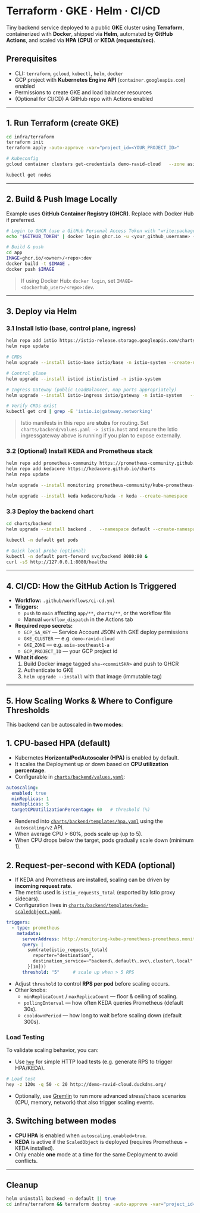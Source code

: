 # Terraform · GKE · Helm · CI/CD

Tiny backend service deployed to a public **GKE** cluster using **Terraform**, containerized with **Docker**, shipped via **Helm**, automated by **GitHub Actions**, and scaled via **HPA (CPU)** or **KEDA (requests/sec)**.

## Prerequisites

- CLI: `terraform`, `gcloud`, `kubectl`, `helm`, `docker`
- GCP project with **Kubernetes Engine API** (`container.googleapis.com`) enabled
- Permissions to create GKE and load balancer resources
- (Optional for CI/CD) A GitHub repo with Actions enabled

---

## 1. Run Terraform (create GKE)

```bash
cd infra/terraform
terraform init
terraform apply -auto-approve -var="project_id=<YOUR_PROJECT_ID>"

# Kubeconfig
gcloud container clusters get-credentials demo-ravid-cloud   --zone asia-southeast1-a   --project <YOUR_PROJECT_ID>

kubectl get nodes
```

---

## 2. Build & Push Image Locally

Example uses **GitHub Container Registry (GHCR)**. Replace with Docker Hub if preferred.

```bash
# Login to GHCR (use a GitHub Personal Access Token with "write:packages")
echo "$GITHUB_TOKEN" | docker login ghcr.io -u <your_github_username> --password-stdin

# Build & push
cd app
IMAGE=ghcr.io/<owner>/<repo>:dev
docker build -t $IMAGE .
docker push $IMAGE
```

> If using Docker Hub: `docker login`, set `IMAGE=<dockerhub_user>/<repo>:dev`.

---

## 3. Deploy via Helm

### 3.1 Install Istio (base, control plane, ingress)

```bash
helm repo add istio https://istio-release.storage.googleapis.com/charts
helm repo update

# CRDs
helm upgrade --install istio-base istio/base -n istio-system --create-namespace

# Control plane
helm upgrade --install istiod istio/istiod -n istio-system

# Ingress Gateway (public LoadBalancer, map ports appropriately)
helm upgrade --install istio-ingress istio/gateway -n istio-system   --set service.type=LoadBalancer   --set service.ports[0].name=status-port --set service.ports[0].port=15021 --set service.ports[0].targetPort=15021   --set service.ports[1].name=http2       --set service.ports[1].port=80    --set service.ports[1].targetPort=8080    --set service.ports[2].name=https       --set service.ports[2].port=443   --set service.ports[2].targetPort=8443

# Verify CRDs exist
kubectl get crd | grep -E 'istio.io|gateway.networking'
```

> Istio manifests in this repo are **stubs** for routing. Set `charts/backend/values.yaml -> istio.host` and ensure the Istio ingressgateway above is running if you plan to expose externally.

### 3.2 (Optional) Install KEDA and Prometheus stack

```bash
helm repo add prometheus-community https://prometheus-community.github.io/helm-charts
helm repo add kedacore https://kedacore.github.io/charts
helm repo update

helm upgrade --install monitoring prometheus-community/kube-prometheus-stack   -n monitoring --create-namespace

helm upgrade --install keda kedacore/keda -n keda --create-namespace
```

### 3.3 Deploy the backend chart

```bash
cd charts/backend
helm upgrade --install backend .   --namespace default --create-namespace   --set image.repository=ghcr.io/<owner>/<repo>   --set image.tag=dev

kubectl -n default get pods

# Quick local probe (optional)
kubectl -n default port-forward svc/backend 8080:80 &
curl -sS http://127.0.0.1:8080/healthz
```

---

## 4. CI/CD: How the GitHub Action Is Triggered

- **Workflow:** `.github/workflows/ci-cd.yml`
- **Triggers:**
  - `push` to `main` affecting `app/**`, `charts/**`, or the workflow file
  - Manual `workflow_dispatch` in the Actions tab
- **Required repo secrets:**
  - `GCP_SA_KEY` — Service Account JSON with GKE deploy permissions
  - `GKE_CLUSTER` — e.g. `demo-ravid-cloud`
  - `GKE_ZONE` — e.g. `asia-southeast1-a`
  - `GCP_PROJECT_ID` — your GCP project id
- **What it does:**
  1. Build Docker image tagged `sha-<commitSHA>` and push to GHCR
  2. Authenticate to GKE
  3. `helm upgrade --install` with that image (immutable tag)

---

## 5.  How Scaling Works & Where to Configure Thresholds

This backend can be autoscaled in **two modes**:

## 1. CPU-based HPA (default)
- Kubernetes **HorizontalPodAutoscaler (HPA)** is enabled by default.  
- It scales the Deployment up or down based on **CPU utilization percentage**.  
- Configurable in [`charts/backend/values.yaml`](charts/backend/values.yaml):

```yaml
autoscaling:
  enabled: true
  minReplicas: 1
  maxReplicas: 5
  targetCPUUtilizationPercentage: 60   # threshold (%)
```

- Rendered into [`charts/backend/templates/hpa.yaml`](charts/backend/templates/hpa.yaml) using the `autoscaling/v2` API.  
- When average CPU > 60%, pods scale up (up to 5).  
- When CPU drops below the target, pods gradually scale down (minimum 1).

## 2. Request-per-second with KEDA (optional)
- If KEDA and Prometheus are installed, scaling can be driven by **incoming request rate**.  
- The metric used is `istio_requests_total` (exported by Istio proxy sidecars).  
- Configuration lives in [`charts/backend/templates/keda-scaledobject.yaml`](charts/backend/templates/keda-scaledobject.yaml).  

```yaml
triggers:
  - type: prometheus
    metadata:
      serverAddress: http://monitoring-kube-prometheus-prometheus.monitoring.svc:9090
      query: |
        sum(rate(istio_requests_total{
          reporter="destination",
          destination_service=~"backend\.default\.svc\.cluster\.local"
        }[1m]))
      threshold: "5"     # scale up when > 5 RPS
```

- Adjust `threshold` to control **RPS per pod** before scaling occurs.  
- Other knobs:
  - `minReplicaCount` / `maxReplicaCount` — floor & ceiling of scaling.  
  - `pollingInterval` — how often KEDA queries Prometheus (default 30s).  
  - `cooldownPeriod` — how long to wait before scaling down (default 300s).  

### Load Testing
To validate scaling behavior, you can:
- Use [`hey`](https://github.com/rakyll/hey) for simple HTTP load tests (e.g. generate RPS to trigger HPA/KEDA).
```bash
# Load test
hey -z 120s -q 50 -c 20 http://demo-ravid-cloud.duckdns.org/ 
```
- Optionally, use [Gremlin](https://www.gremlin.com/) to run more advanced stress/chaos scenarios (CPU, memory, network) that also trigger scaling events.


## 3. Switching between modes
- **CPU HPA** is enabled when `autoscaling.enabled=true`.  
- **KEDA** is active if the `ScaledObject` is deployed (requires Prometheus + KEDA installed).  
- Only enable **one** mode at a time for the same Deployment to avoid conflicts.

---

## Cleanup

```bash
helm uninstall backend -n default || true
cd infra/terraform && terraform destroy -auto-approve -var="project_id=<YOUR_PROJECT_ID>"
```